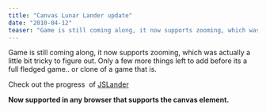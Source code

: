 ```yaml
---
title: "Canvas Lunar Lander update"
date: "2010-04-12"
teaser: "Game is still coming along, it now supports zooming, which was actually a little bit tricky to figure out. Only a few more things left to add before its a full fledged game.. or clone of a game that is. Check out the progress of JSLander. Now supported in any browser that supports the canvas element..."
---
```


Game is still coming along, it now supports zooming, which was actually a little bit tricky to figure out. Only a few more things left to add before its a full fledged game.. or clone of a game that is.

Check out the progress  of [JSLander](http://www.somethinghitme.com/projects/jslander/)

**Now supported in any browser that supports the canvas element.**
